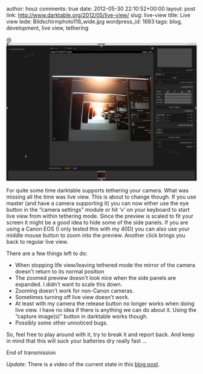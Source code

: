 author: houz
comments: true
date: 2012-05-30 22:10:52+00:00
layout: post
link: http://www.darktable.org/2012/05/live-view/
slug: live-view
title: Live view
lede: Bildschirmphoto116_wide.jpg
wordpress_id: 1683
tags: blog, development, live view, tethering

@![screen shot of live view in darktable](Bildschirmphoto116.png)

For quite some time darktable supports tethering your camera. What was missing all the time was live view. This is about to change though. If you use master (and have a camera supporting it) you can now either use the eye button in the “camera settings” module or hit ‘v’ on your keyboard to start live view from within tethering mode. Since the preview is scaled to fit your screen it might be a good idea to hide some of the side panels. If you are using a Canon EOS (I only tested this with my 40D) you can also use your middle mouse button to zoom into the preview. Another click brings you back to regular live view.

There are a few things left to do:

* When stopping life view/leaving tethered mode the mirror of the camera doesn't return to its normal position
* The zoomed preview doesn't look nice when the side panels are expanded. I didn't want to scale this down.
* Zooming doesn't work for non-Canon cameras.
* Sometimes turning off live view doesn't work.
* At least with my camera the release button no longer works when doing live view. I have no idea if there is anything we can do about it. Using the “capture image(s)” button in darktable works though.
* Possibly some other unnoticed bugs.

So, feel free to play around with it, try to break it and report back. And keep in mind that this will suck your batteries dry really fast ...

End of transmission

_Update_: There is a video of the current state in this [blog post](https://tatica.org/2012/06/21/darktable-liveview/).
